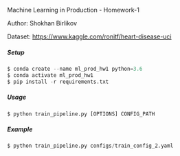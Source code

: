Machine Learning in Production - Homework-1

Author: Shokhan Birlikov

Dataset: https://www.kaggle.com/ronitf/heart-disease-uci

##### Setup
```python
$ conda create --name ml_prod_hw1 python=3.6
$ conda activate ml_prod_hw1
$ pip install -r requirements.txt
```

##### Usage
```python
$ python train_pipeline.py [OPTIONS] CONFIG_PATH
```

##### Example
```python
$ python train_pipeline.py configs/train_config_2.yaml
```